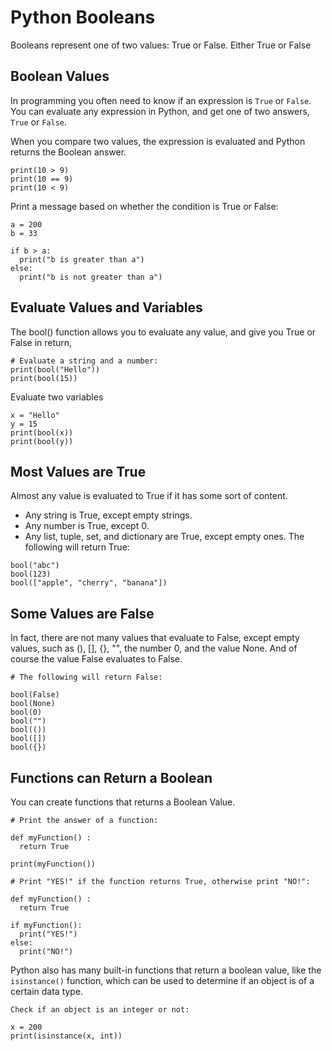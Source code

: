 # Python Booleans
Booleans represent one of two values: True or False. Either True or False

## Boolean Values
In programming you often need to know if an expression is `True` or `False`. You can evaluate any expression in Python, and get one of two answers, `True` or `False`.


When you compare two values, the expression is evaluated and Python returns the Boolean answer.
```
print(10 > 9)
print(10 == 9)
print(10 < 9)
```

Print a message based on whether the condition is True or False:
```
a = 200
b = 33

if b > a:
  print("b is greater than a")
else:
  print("b is not greater than a")
```

## Evaluate Values and Variables
The bool() function allows you to evaluate any value, and give you True or False in return,
```
# Evaluate a string and a number:
print(bool("Hello"))
print(bool(15))
```
Evaluate two variables
```
x = "Hello"
y = 15
print(bool(x))
print(bool(y))
```

## Most Values are True
Almost any value is evaluated to True if it has some sort of content.
- Any string is True, except empty strings.
- Any number is True, except 0.
- Any list, tuple, set, and dictionary are True, except empty ones.
The following will return True:
```
bool("abc")
bool(123)
bool(["apple", "cherry", "banana"])
```

## Some Values are False
In fact, there are not many values that evaluate to False, except empty values, such as (), [], {}, "", the number 0, and the value None. And of course the value False evaluates to False.
```
# The following will return False:

bool(False)
bool(None)
bool(0)
bool("")
bool(())
bool([])
bool({})
```

## Functions can Return a Boolean
You can create functions that returns a Boolean Value.

```
# Print the answer of a function:

def myFunction() :
  return True

print(myFunction())
```
```
# Print "YES!" if the function returns True, otherwise print "NO!":

def myFunction() :
  return True

if myFunction():
  print("YES!")
else:
  print("NO!")
```

Python also has many built-in functions that return a boolean value, like the `isinstance()` function, which can be used to determine if an object is of a certain data type.

```
Check if an object is an integer or not:

x = 200
print(isinstance(x, int))
```
